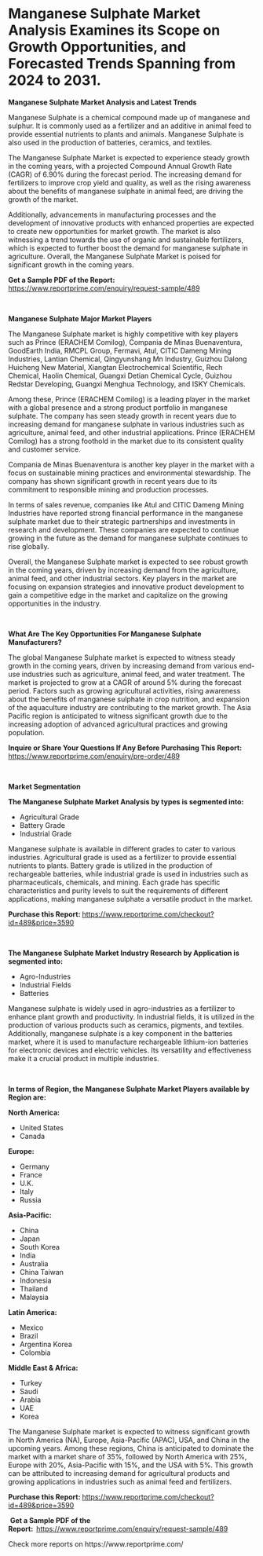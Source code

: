 <p><h1>Manganese Sulphate Market Analysis Examines its Scope on Growth Opportunities, and Forecasted Trends Spanning from 2024 to 2031.</h1></p><p><strong>Manganese Sulphate Market Analysis and Latest Trends</strong></p>
<p><p>Manganese Sulphate is a chemical compound made up of manganese and sulphur. It is commonly used as a fertilizer and an additive in animal feed to provide essential nutrients to plants and animals. Manganese Sulphate is also used in the production of batteries, ceramics, and textiles.</p><p>The Manganese Sulphate Market is expected to experience steady growth in the coming years, with a projected Compound Annual Growth Rate (CAGR) of 6.90% during the forecast period. The increasing demand for fertilizers to improve crop yield and quality, as well as the rising awareness about the benefits of manganese sulphate in animal feed, are driving the growth of the market.</p><p>Additionally, advancements in manufacturing processes and the development of innovative products with enhanced properties are expected to create new opportunities for market growth. The market is also witnessing a trend towards the use of organic and sustainable fertilizers, which is expected to further boost the demand for manganese sulphate in agriculture. Overall, the Manganese Sulphate Market is poised for significant growth in the coming years.</p></p>
<p><strong>Get a Sample PDF of the Report:&nbsp;</strong> <a href="https://www.reportprime.com/enquiry/request-sample/489">https://www.reportprime.com/enquiry/request-sample/489</a></p>
<p>&nbsp;</p>
<p><strong>Manganese Sulphate Major Market Players</strong></p>
<p><p>The Manganese Sulphate market is highly competitive with key players such as Prince (ERACHEM Comilog), Compania de Minas Buenaventura, GoodEarth India, RMCPL Group, Fermavi, Atul, CITIC Dameng Mining Industries, Lantian Chemical, Qingyunshang Mn Industry, Guizhou Dalong Huicheng New Material, Xiangtan Electrochemical Scientific, Rech Chemical, Haolin Chemical, Guangxi Detian Chemical Cycle, Guizhou Redstar Developing, Guangxi Menghua Technology, and ISKY Chemicals.</p><p>Among these, Prince (ERACHEM Comilog) is a leading player in the market with a global presence and a strong product portfolio in manganese sulphate. The company has seen steady growth in recent years due to increasing demand for manganese sulphate in various industries such as agriculture, animal feed, and other industrial applications. Prince (ERACHEM Comilog) has a strong foothold in the market due to its consistent quality and customer service.</p><p>Compania de Minas Buenaventura is another key player in the market with a focus on sustainable mining practices and environmental stewardship. The company has shown significant growth in recent years due to its commitment to responsible mining and production processes.</p><p>In terms of sales revenue, companies like Atul and CITIC Dameng Mining Industries have reported strong financial performance in the manganese sulphate market due to their strategic partnerships and investments in research and development. These companies are expected to continue growing in the future as the demand for manganese sulphate continues to rise globally.</p><p>Overall, the Manganese Sulphate market is expected to see robust growth in the coming years, driven by increasing demand from the agriculture, animal feed, and other industrial sectors. Key players in the market are focusing on expansion strategies and innovative product development to gain a competitive edge in the market and capitalize on the growing opportunities in the industry.</p></p>
<p>&nbsp;</p>
<p><strong>What Are The Key Opportunities For Manganese Sulphate Manufacturers?</strong></p>
<p><p>The global Manganese Sulphate market is expected to witness steady growth in the coming years, driven by increasing demand from various end-use industries such as agriculture, animal feed, and water treatment. The market is projected to grow at a CAGR of around 5% during the forecast period. Factors such as growing agricultural activities, rising awareness about the benefits of manganese sulphate in crop nutrition, and expansion of the aquaculture industry are contributing to the market growth. The Asia Pacific region is anticipated to witness significant growth due to the increasing adoption of advanced agricultural practices and growing population.</p></p>
<p><strong>Inquire or Share Your Questions If Any Before Purchasing This Report:</strong> <a href="https://www.reportprime.com/enquiry/pre-order/489">https://www.reportprime.com/enquiry/pre-order/489</a></p>
<p>&nbsp;</p>
<p><strong>Market Segmentation</strong></p>
<p><strong>The Manganese Sulphate Market Analysis by types is segmented into:</strong></p>
<p><ul><li>Agricultural Grade</li><li>Battery Grade</li><li>Industrial Grade</li></ul></p>
<p><p>Manganese sulphate is available in different grades to cater to various industries. Agricultural grade is used as a fertilizer to provide essential nutrients to plants. Battery grade is utilized in the production of rechargeable batteries, while industrial grade is used in industries such as pharmaceuticals, chemicals, and mining. Each grade has specific characteristics and purity levels to suit the requirements of different applications, making manganese sulphate a versatile product in the market.</p></p>
<p><strong>Purchase this Report:&nbsp;</strong><a href="https://www.reportprime.com/checkout?id=489&price=3590">https://www.reportprime.com/checkout?id=489&price=3590</a></p>
<p>&nbsp;</p>
<p><strong>The Manganese Sulphate Market Industry Research by Application is segmented into:</strong></p>
<p><ul><li>Agro-Industries</li><li>Industrial Fields</li><li>Batteries</li></ul></p>
<p><p>Manganese sulphate is widely used in agro-industries as a fertilizer to enhance plant growth and productivity. In industrial fields, it is utilized in the production of various products such as ceramics, pigments, and textiles. Additionally, manganese sulphate is a key component in the batteries market, where it is used to manufacture rechargeable lithium-ion batteries for electronic devices and electric vehicles. Its versatility and effectiveness make it a crucial product in multiple industries.</p></p>
<p>&nbsp;</p>
<p><strong>In terms of Region, the Manganese Sulphate Market Players available by Region are:</strong></p>
<p>
    <p> <strong> North America: </strong>
        <ul>
            <li>United States</li>
            <li>Canada</li>
        </ul>
        </p> 
    <p> <strong> Europe: </strong>
        <ul>
            <li>Germany</li>
            <li>France</li>
            <li>U.K.</li>
            <li>Italy</li>
            <li>Russia</li>
        </ul>
        </p> 
    <p> <strong> Asia-Pacific: </strong>
        <ul>
            <li>China</li>
            <li>Japan</li>
            <li>South Korea</li>
            <li>India</li>
            <li>Australia</li>
            <li>China Taiwan</li>
            <li>Indonesia</li>
            <li>Thailand</li>
            <li>Malaysia</li>
        </ul>
        </p> 
    <p> <strong> Latin America: </strong>
        <ul>
            <li>Mexico</li>
            <li>Brazil</li>
            <li>Argentina Korea</li>
            <li>Colombia</li>
        </ul>
        </p> 
    <p> <strong> Middle East & Africa: </strong>
        <ul>
            <li>Turkey</li>
            <li>Saudi</li>
            <li>Arabia</li>
            <li>UAE</li>
            <li>Korea</li>
        </ul>
    </p>
    </p>
<p><p>The Manganese Sulphate market is expected to witness significant growth in North America (NA), Europe, Asia-Pacific (APAC), USA, and China in the upcoming years. Among these regions, China is anticipated to dominate the market with a market share of 35%, followed by North America with 25%, Europe with 20%, Asia-Pacific with 15%, and the USA with 5%. This growth can be attributed to increasing demand for agricultural products and growing applications in industries such as animal feed and fertilizers.</p></p>
<p><strong>Purchase this Report: </strong><a href="https://www.reportprime.com/checkout?id=489&price=3590">https://www.reportprime.com/checkout?id=489&price=3590</a></p>
<p>&nbsp;<strong>Get a Sample PDF of the Report:&nbsp;&nbsp;</strong><a href="https://www.reportprime.com/enquiry/request-sample/489">https://www.reportprime.com/enquiry/request-sample/489</a></p>
<p><strong></strong></p>
<p>Check more reports on https://www.reportprime.com/</p>